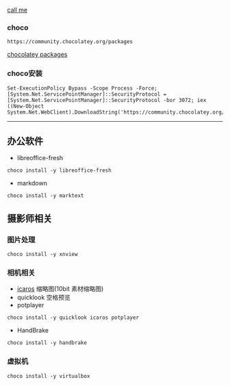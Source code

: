 [call me](https://github.com/winston-y/winston-y.github.io)


### choco

```
https://community.chocolatey.org/packages
```
[chocolatey packages](https://community.chocolatey.org/packages)

### choco安装

```
Set-ExecutionPolicy Bypass -Scope Process -Force; [System.Net.ServicePointManager]::SecurityProtocol = [System.Net.ServicePointManager]::SecurityProtocol -bor 3072; iex ((New-Object System.Net.WebClient).DownloadString('https://community.chocolatey.org/install.ps1'))
```

---



## 办公软件

- libreoffice-fresh
```
choco install -y libreoffice-fresh
```



- markdown
```
choco install -y marktext
```


## 摄影师相关

### 图片处理

```
choco install -y xnview
```


### 相机相关

- [icaros](https://github.com/Xanashi/Icaros) 缩略图(10bit 素材缩略图)
- quicklook 空格预览
- potplayer

```
choco install -y quicklook icaros potplayer
```



- HandBrake
```
choco install -y handbrake
```



### 虚拟机

```
choco install -y virtualbox
```